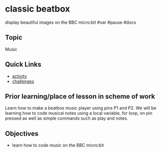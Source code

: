 # classic beatbox 

display beautiful images on the BBC micro:bit #var #pause #docs

## Topic

Music

## Quick Links

* [activity](/microbit/lessons/classic-beatbox/activity)
* [challenges](/microbit/lessons/classic-beatbox/challenges)



## Prior learning/place of lesson in scheme of work

Learn how to make a beatbox music player using pins P1 and P2. We will be learning how to code musical notes using a local variable, for loop, on pin pressed as well as simple commands such as play and notes.

## Objectives

* learn how to code music on the BBC micro:bit

